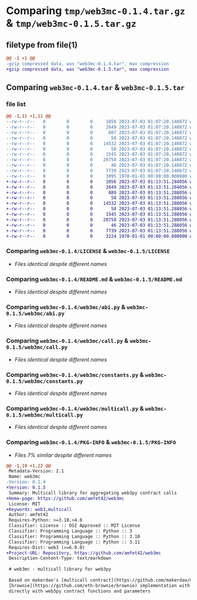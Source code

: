 # Comparing `tmp/web3mc-0.1.4.tar.gz` & `tmp/web3mc-0.1.5.tar.gz`

## filetype from file(1)

```diff
@@ -1 +1 @@
-gzip compressed data, was "web3mc-0.1.4.tar", max compression
+gzip compressed data, was "web3mc-0.1.5.tar", max compression
```

## Comparing `web3mc-0.1.4.tar` & `web3mc-0.1.5.tar`

### file list

```diff
@@ -1,11 +1,11 @@
--rw-r--r--   0        0        0     1056 2023-07-03 01:07:20.140872 web3mc-0.1.4/LICENSE
--rw-r--r--   0        0        0     2649 2023-07-03 01:07:20.140872 web3mc-0.1.4/README.md
--rw-r--r--   0        0        0      807 2023-07-03 01:07:20.140872 web3mc-0.1.4/pyproject.toml
--rw-r--r--   0        0        0       58 2023-07-03 01:07:20.140872 web3mc-0.1.4/web3mc/__init__.py
--rw-r--r--   0        0        0    14532 2023-07-03 01:07:20.140872 web3mc-0.1.4/web3mc/abi.py
--rw-r--r--   0        0        0       58 2023-07-03 01:07:20.140872 web3mc-0.1.4/web3mc/auto.py
--rw-r--r--   0        0        0     1545 2023-07-03 01:07:20.140872 web3mc-0.1.4/web3mc/call.py
--rw-r--r--   0        0        0    20758 2023-07-03 01:07:20.140872 web3mc-0.1.4/web3mc/constants.py
--rw-r--r--   0        0        0       46 2023-07-03 01:07:20.140872 web3mc-0.1.4/web3mc/exceptions.py
--rw-r--r--   0        0        0     7739 2023-07-03 01:07:20.140872 web3mc-0.1.4/web3mc/multicall.py
--rw-r--r--   0        0        0     3095 1970-01-01 00:00:00.000000 web3mc-0.1.4/PKG-INFO
+-rw-r--r--   0        0        0     1056 2023-07-03 01:13:51.284056 web3mc-0.1.5/LICENSE
+-rw-r--r--   0        0        0     2649 2023-07-03 01:13:51.284056 web3mc-0.1.5/README.md
+-rw-r--r--   0        0        0      889 2023-07-03 01:13:51.288056 web3mc-0.1.5/pyproject.toml
+-rw-r--r--   0        0        0       58 2023-07-03 01:13:51.288056 web3mc-0.1.5/web3mc/__init__.py
+-rw-r--r--   0        0        0    14532 2023-07-03 01:13:51.288056 web3mc-0.1.5/web3mc/abi.py
+-rw-r--r--   0        0        0       58 2023-07-03 01:13:51.288056 web3mc-0.1.5/web3mc/auto.py
+-rw-r--r--   0        0        0     1545 2023-07-03 01:13:51.288056 web3mc-0.1.5/web3mc/call.py
+-rw-r--r--   0        0        0    20758 2023-07-03 01:13:51.288056 web3mc-0.1.5/web3mc/constants.py
+-rw-r--r--   0        0        0       46 2023-07-03 01:13:51.288056 web3mc-0.1.5/web3mc/exceptions.py
+-rw-r--r--   0        0        0     7739 2023-07-03 01:13:51.288056 web3mc-0.1.5/web3mc/multicall.py
+-rw-r--r--   0        0        0     3224 1970-01-01 00:00:00.000000 web3mc-0.1.5/PKG-INFO
```

### Comparing `web3mc-0.1.4/LICENSE` & `web3mc-0.1.5/LICENSE`

 * *Files identical despite different names*

### Comparing `web3mc-0.1.4/README.md` & `web3mc-0.1.5/README.md`

 * *Files identical despite different names*

### Comparing `web3mc-0.1.4/web3mc/abi.py` & `web3mc-0.1.5/web3mc/abi.py`

 * *Files identical despite different names*

### Comparing `web3mc-0.1.4/web3mc/call.py` & `web3mc-0.1.5/web3mc/call.py`

 * *Files identical despite different names*

### Comparing `web3mc-0.1.4/web3mc/constants.py` & `web3mc-0.1.5/web3mc/constants.py`

 * *Files identical despite different names*

### Comparing `web3mc-0.1.4/web3mc/multicall.py` & `web3mc-0.1.5/web3mc/multicall.py`

 * *Files identical despite different names*

### Comparing `web3mc-0.1.4/PKG-INFO` & `web3mc-0.1.5/PKG-INFO`

 * *Files 7% similar despite different names*

```diff
@@ -1,19 +1,22 @@
 Metadata-Version: 2.1
 Name: web3mc
-Version: 0.1.4
+Version: 0.1.5
 Summary: Multicall library for aggregating web3py contract calls
+Home-page: https://github.com/amfet42/web3mc
 License: MIT
+Keywords: web3,multicall
 Author: amfet42
 Requires-Python: >=3.10,<4.0
 Classifier: License :: OSI Approved :: MIT License
 Classifier: Programming Language :: Python :: 3
 Classifier: Programming Language :: Python :: 3.10
 Classifier: Programming Language :: Python :: 3.11
 Requires-Dist: web3 (>=6.0.0)
+Project-URL: Repository, https://github.com/amfet42/web3mc
 Description-Content-Type: text/markdown
 
 # web3mc - multicall library for web3py
 
 Based on makerdao's [multicall contract](https://github.com/makerdao/multicall)and
 [brownie](https://github.com/eth-brownie/brownie) implementation with batching and asynchronous support. Works
 directly with web3py contract functions and parameters
```

